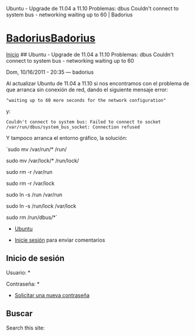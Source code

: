 





Ubuntu - Upgrade de 11.04 a 11.10 Problemas: dbus Couldn't connect to system bus - networking waiting up to 60 | Badorius


















# [BadoriusBadorius](/ "Badorius")

 
 

[Inicio](/) ## Ubuntu - Upgrade de 11.04 a 11.10 Problemas: dbus Couldn't connect to system bus - networking waiting up to 60

 

Dom, 10/16/2011 - 20:35 — badorius

Al actualizar Ubuntu de 11.04 a 11.10 si nos encontramos con el problema de que arranca sin conexión de red, dando el siguiente mensaje error:  

`"waiting up to 60 more seconds for the network configuration"`  

y:  

`Couldn't connect to system bus: Failed to connect to socket /var/run/dbus/system_bus_socket: Connection refused`


Y tampoco arranca el entorno gráfico, la solución:


`sudo mv /var/run/* /run/  

sudo mv /var/lock/* /run/lock/  

sudo rm -r /var/run  

sudo rm -r /var/lock  

sudo ln -s /run /var/run  

sudo ln -s /run/lock /var/lock  

sudo rm /run/dbus/*`





* [Ubuntu](/?q=taxonomy/term/14)


* [Inicie sesión](/?q=user/login&destination=comment%2Freply%2F72%23comment-form) para enviar comentarios





 


## Inicio de sesión




Usuario: *



Contraseña: *



* [Solicitar una nueva contraseña](/?q=user/password "Solicita una contraseña nueva por correo electrónico.")






## Buscar





Search this site: 










 




